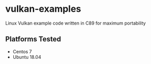 # vulkan-examples
Linux Vulkan example code written in C89 for maximum portability

## Platforms Tested
* Centos 7
* Ubuntu 18.04

